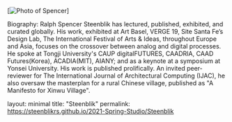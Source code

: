 [![Photo of Spencer](https://github.com/steenblikrs/2021-Spring-Studio/blob/gh-pages/Steenblik/mmexport1551518849490_1.jpg?raw=true "Steenblik")]

Biography: Ralph Spencer Steenblik has lectured, published, exhibited, and curated globally. His work, exhibited at Art Basel, VERGE 19, Site Santa Fe’s Design Lab, The International Festival of Arts & Ideas, throughout Europe and Asia, focuses on the crossover between analog and digital processes. He spoke at Tongji University's CAUP digitalFUTURES, CAADRIA, CAAD Futures(Korea), ACADIA(MIT), AIANY; and as a keynote at a symposium at Yonsei University. His work is published prolifically. An invited peer-reviewer for The International Journal of Architectural Computing (IJAC), he also oversaw the masterplan for a rural Chinese village, published as "A Manifesto for Xinwu Village".




layout: minimal
title: "Steenblik"
permalink: https://steenblikrs.github.io/2021-Spring-Studio/Steenblik
